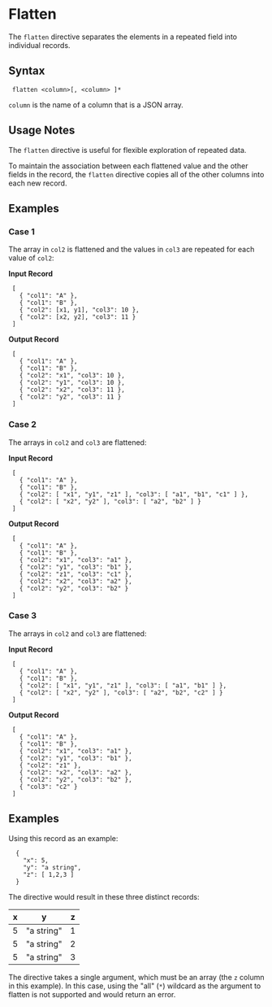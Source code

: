 # Flatten

The `flatten` directive separates the elements in a repeated field into individual records.

## Syntax

```
 flatten <column>[, <column> ]*
```

`column` is the name of a column that is a JSON array.

## Usage Notes

The `flatten` directive is useful for flexible exploration of repeated data.

To maintain the association between each flattened value and the other fields in the
record, the `flatten` directive  copies all of the other columns into each new record.

## Examples

### Case 1

The array in `col2` is flattened and the values in `col3` are repeated for each value of `col2`:

**Input Record**
```
 [
   { "col1": "A" },
   { "col1": "B" },
   { "col2": [x1, y1], "col3": 10 },
   { "col2": [x2, y2], "col3": 11 }
 ]
```
**Output Record**
```
 [
   { "col1": "A" },
   { "col1": "B" },
   { "col2": "x1", "col3": 10 },
   { "col2": "y1", "col3": 10 },
   { "col2": "x2", "col3": 11 },
   { "col2": "y2", "col3": 11 }
 ]
```

### Case 2

The arrays in `col2` and `col3` are flattened:

**Input Record**
```
 [
   { "col1": "A" },
   { "col1": "B" },
   { "col2": [ "x1", "y1", "z1" ], "col3": [ "a1", "b1", "c1" ] },
   { "col2": [ "x2", "y2" ], "col3": [ "a2", "b2" ] }
 ]
```
**Output Record**
```
 [
   { "col1": "A" },
   { "col1": "B" },
   { "col2": "x1", "col3": "a1" },
   { "col2": "y1", "col3": "b1" },
   { "col2": "z1", "col3": "c1" },
   { "col2": "x2", "col3": "a2" },
   { "col2": "y2", "col3": "b2" }
 ]
```
### Case 3

The arrays in `col2` and `col3` are flattened:

**Input Record**
```
 [
   { "col1": "A" },
   { "col1": "B" },
   { "col2": [ "x1", "y1", "z1" ], "col3": [ "a1", "b1" ] },
   { "col2": [ "x2", "y2" ], "col3": [ "a2", "b2", "c2" ] }
 ]
```
**Output Record**
```
 [
   { "col1": "A" },
   { "col1": "B" },
   { "col2": "x1", "col3": "a1" },
   { "col2": "y1", "col3": "b1" },
   { "col2": "z1" },
   { "col2": "x2", "col3": "a2" },
   { "col2": "y2", "col3": "b2" },
   { "col3": "c2" }
 ]
```

## Examples

Using this record as an example:

```
  {
    "x": 5,
    "y": "a string",
    "z": [ 1,2,3 ]
  }
```

The directive would result in these three distinct records:

| x           | y              | z         |
|-------------|----------------|-----------|
| 5           | "a string"     | 1         |
| 5           | "a string"     | 2         |
| 5           | "a string"     | 3         |

The directive takes a single argument, which must be an array (the `z` column in this
example). In this case, using the "all" (`*`) wildcard as the argument to flatten is not
supported and would return an error.
